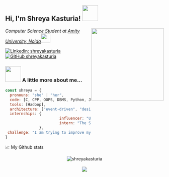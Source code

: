 <h2> Hi, I'm Shreya Kasturia! <img src="https://media.giphy.com/media/mGcNjsfWAjY5AEZNw6/giphy.gif" width="50"></h2>
<img align='right' src="https://media.giphy.com/media/ieyl9zmCjO4b4t6qoY/giphy.gif" width="230">
<p><em>Computer Science Student at <a href="http://www.unb.br">Amity University, Noida</a><img src="https://media.giphy.com/media/fYSnHlufseco8Fh93Z/giphy.gif" width="30"> 
</em></p>

[![Linkedin: shreyakasturia](https://img.shields.io/badge/-shreyakasturia-blue?style=flat-square&logo=Linkedin&logoColor=white&link=https://www.linkedin.com/in/thaianebraga/)](https://www.linkedin.com/in/shreyakasturia/)
[![GitHub shreyakasturia](https://img.shields.io/github/followers/thaiane?label=follow&style=social)](https://github.com/shreyakasturia)


### <img src="https://media.giphy.com/media/VgCDAzcKvsR6OM0uWg/giphy.gif" width="50"> A little more about me...  

```javascript
const shreya = {
  pronouns: "she" | "her",
  code: [C, CPP, OOPS, DBMS, Python, Java],
  tools: [Hadoop],
  architecture: ["event-driven", "design system pattern", "organization"],
  internships: {
                        influencer: "Unschool",
                        intern: "The Sparks Foundation",
               },
 challenge: "I am trying to improve my coding skills and upgrade my CGPA"
}
```

📈 My Github stats <br />
<p align="center">
  <img src="https://github-readme-stats.vercel.app/api?username=shreyakasturia&show_icons=true" alt="shreyakasturia" />  
  <br />
  <br />
  <img src="https://github-readme-stats.vercel.app/api/top-langs/?username=shreyakasturia&layout=compact alt="top-langs" />
</p>
